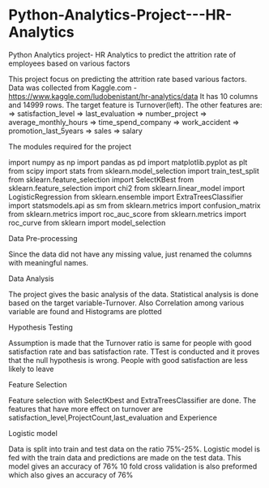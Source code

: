 # Python-Analytics-Project---HR-Analytics
Python Analytics project- HR Analytics to predict the attrition rate of employees based on various factors

This project focus on predicting the attrition rate based various factors.
Data was collected from Kaggle.com - https://www.kaggle.com/ludobenistant/hr-analytics/data
It has 10 columns and 14999 rows. The target feature is Turnover(left). The other features are:
=> satisfaction_level
=> last_evaluation
=> number_project
=> average_monthly_hours
=> time_spend_company
=> work_accident
=> promotion_last_5years
=> sales
=> salary

The modules required for the project

import numpy as np
import pandas as pd
import matplotlib.pyplot as plt
from scipy import stats
from sklearn.model_selection import train_test_split
from sklearn.feature_selection import SelectKBest
from sklearn.feature_selection import chi2
from sklearn.linear_model import LogisticRegression
from sklearn.ensemble import ExtraTreesClassifier
import statsmodels.api as sm
from sklearn.metrics import confusion_matrix
from sklearn.metrics import roc_auc_score
from sklearn.metrics import roc_curve
from sklearn import model_selection

Data Pre-processing

Since the data did not have any missing value, just renamed the columns with meaningful names.

Data Analysis

The project gives the basic analysis of the data. Statistical analysis is done based on the target variable-Turnover. Also Correlation among various variable are found
and Histograms are plotted

Hypothesis Testing

Assumption is made that the Turnover ratio is same for people with good satisfaction rate and bas satisfaction rate.
TTest is conducted and it proves that the null hypothesis is wrong. People with good satisfaction are less likely to leave

Feature Selection

Feature selection with SelectKbest and ExtraTreesClassifier are done. The features that have more effect on turnover are
satisfaction_level,ProjectCount,last_evaluation and Experience

Logistic model

Data is split into train and test data on the ratio 75%-25%. Logistic model is fed with the train data and predictions are made on the test data. This model gives an accuracy of 76%
10 fold cross validation is also preformed which also gives an accuracy of 76%